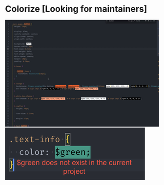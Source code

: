# __Colorize__ [Looking for maintainers]

<img src="Kapture 2019-03-01 at 15.07.39.gif" alt="Review" title="Review Project">

<img src="Screenshot 2019-03-04 at 09.30.50.png" alt="Review" title="Review Project">
